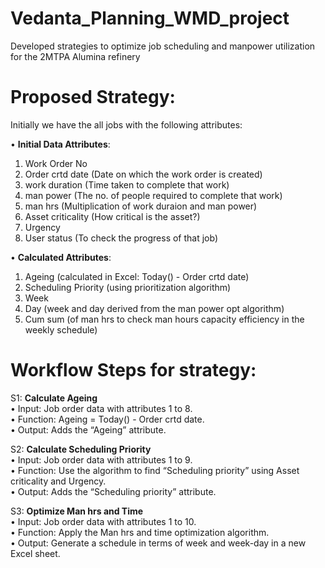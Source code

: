 # Vedanta_Planning_WMD_project
Developed strategies to optimize job scheduling and manpower utilization for the 2MTPA Alumina refinery

# Proposed Strategy:

Initially we have the all jobs with the following attributes:

• **Initial Data Attributes**:
1. Work Order No
2. Order crtd date (Date on which the work order is created)
3. work duration (Time taken to complete that work)
4. man power (The no. of people required to complete that work)
5. man hrs (Multiplication of work duraion and man power)
6. Asset criticality (How critical is the asset?)
7. Urgency
8. User status (To check the progress of that job)
   
• **Calculated Attributes**:
1. Ageing (calculated in Excel: Today() - Order crtd date)
2. Scheduling Priority (using prioritization algorithm)
3. Week
4. Day (week and day derived from the man power opt algorithm)
5. Cum sum (of man hrs to check man hours capacity efficiency in
the weekly schedule)


# Workflow Steps for strategy:
S1: **Calculate Ageing**<br />
• Input: Job order data with attributes 1 to 8.<br />
• Function: Ageing = Today() - Order crtd date. <br />
• Output: Adds the “Ageing” attribute. <br />

S2: **Calculate Scheduling Priority** <br />
• Input: Job order data with attributes 1 to 9.<br />
• Function: Use the algorithm to find “Scheduling priority” using Asset criticality and Urgency.<br />
• Output: Adds the “Scheduling priority” attribute.<br />

S3: **Optimize Man hrs and Time**<br />
• Input: Job order data with attributes 1 to 10.<br />
• Function: Apply the Man hrs and time optimization algorithm.<br />
• Output: Generate a schedule in terms of week and week-day in a new
Excel sheet.

